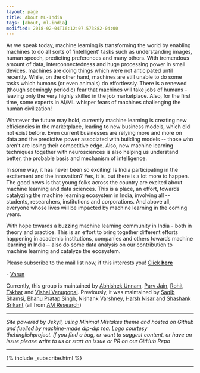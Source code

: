 ```yaml
---
layout: page
title: About ML-India
tags: [about, ml-india]
modified: 2018-02-04T16:12:07.573882-04:00
---
```


As we speak today, machine learning is transforming the world by enabling machines to do all sorts of 'intelligent' tasks such as understanding images, human speech, predicting preferences and many others. With tremendous amount of data, interconnectedness and huge processing power in small devices, machines are doing things which were not anticipated until recently. While, on the other hand, machines are still unable to do some tasks which humans (or even animals) do effortlessly. There is a renewed (though seemingly periodic) fear that machines will take jobs of humans - leaving only the very highly skilled in the job marketplace. Also, for the first time, some experts in AI/ML whisper fears of machines challenging the human civilization!

Whatever the future may hold, currently machine learning is creating new efficiencies in the marketplace, leading to new business models, which did not exist before. Even current businesses are relying more and more on data and the predictive power associated with building models -- those who aren't are losing their competitive edge. Also, new machine learning techniques together with neurosciences is also helping us understand better, the probable basis and mechanism of intelligence. 

In some way, it has never been so exciting! Is India participating in the excitement and the innovation? Yes, it is, but there is a lot more to happen. The good news is that young folks across the country are excited about machine learning and data sciences. This is a place, an effort, towards catalyzing the machine learning ecosystem in India, involving all -- students, researchers, institutions and corporations. And above all, everyone whose lives will be impacted by machine learning in the coming years.

With hope towards a buzzing machine learning community in India - both in theory and practice. This is an effort to bring together different efforts happening in academic institutions, companies and others towards machine learning in India-- also do some data analysis on our contribution to machine learning and catalyze the ecosystem.

Please subscribe to the mail list now, if this interests you! <a href="https://groups.google.com/forum/#!forum/ml-india/join">Click **here**</a>

\- <a href="https://www.linkedin.com/pub/varun-aggarwal/0/424/b74"> Varun </a>

Currently, this group is maintained by <a href='https://in.linkedin.com/in/unnam-abhishek-7047949b'>Abhishek Unnam</a>, <a href='https://www.linkedin.com/in/parv-jain-602717a8'>Parv Jain</a>, <a href='
https://www.linkedin.com/in/rohittakhar/'>Rohit Takhar</a> and <a href='https://www.linkedin.com/in/vishal-venugopal-54ab6433/'>Vishal Venugopal</a>. Previously, it was maintained by <a href='https://saqibns.github.io/'>Saqib Shamsi</a>, <a href='https://bsinghpratap.github.io/'>Bhanu Pratap Singh</a>, Nishank Varshney, <a href='https://in.linkedin.com/pub/harsh-nisar/88/475/b83'>Harsh Nisar </a> and <a href="https://www.linkedin.com/pub/shashank-srikant/25/aa1/965">Shashank Srikant</a> (all from <a href="http://research.aspiringminds.com">AM Research</a>)

---

*Site powered by Jekyll, using Minimal Mistakes theme and hosted on Github and fuelled by machine-made dip-dip tea. Logo courtesy thehinglishproject. If you find a bug, or want to suggest content, or have an issue please write to us or start an issue or PR on our GitHub Repo*

---

{% include _subscribe.html %}

---
